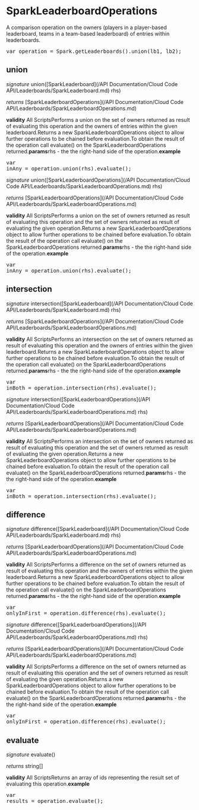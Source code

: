 # SparkLeaderboardOperations

A comparison operation on the owners (players in a player-based leaderboard, teams in a team-based leaderboard) of entries within leaderboards.

<pre rel="highlighter" code-brush="js" contenteditable="false">var operation = Spark.getLeaderboards().union(lb1, lb2);</pre>



## union
_signature_ union([SparkLeaderboard](/API Documentation/Cloud Code API/Leaderboards/SparkLeaderboard.md) rhs)</p>
_returns_ [SparkLeaderboardOperations](/API Documentation/Cloud Code API/Leaderboards/SparkLeaderboardOperations.md)</p>
<b>validity</b> All ScriptsPerforms a union on the set of owners returned as result of evaluating this operation and the owners of entries within the given leaderboard.Returns a new SparkLeaderboardOperations object to allow further operations to be chained before evaluation.To obtain the result of the operation call evaluate() on the SparkLeaderboardOperations returned.<b>params</b>rhs - the the right-hand side of the operation.<b>example</b><pre rel="highlighter" code-brush="js" contenteditable="false">var inAny = operation.union(rhs).evaluate();</pre>


_signature_ union([SparkLeaderboardOperations](/API Documentation/Cloud Code API/Leaderboards/SparkLeaderboardOperations.md) rhs)</p>
_returns_ [SparkLeaderboardOperations](/API Documentation/Cloud Code API/Leaderboards/SparkLeaderboardOperations.md)</p>
<b>validity</b> All ScriptsPerforms a union on the set of owners returned as result of evaluating this operation and the set of owners returned as result of evaluating the given operation.Returns a new SparkLeaderboardOperations object to allow further operations to be chained before evaluation.To obtain the result of the operation call evaluate() on the SparkLeaderboardOperations returned.<b>params</b>rhs - the the right-hand side of the operation.<b>example</b><pre rel="highlighter" code-brush="js" contenteditable="false">var inAny = operation.union(rhs).evaluate();</pre>

## intersection
_signature_ intersection([SparkLeaderboard](/API Documentation/Cloud Code API/Leaderboards/SparkLeaderboard.md) rhs)</p>
_returns_ [SparkLeaderboardOperations](/API Documentation/Cloud Code API/Leaderboards/SparkLeaderboardOperations.md)</p>
<b>validity</b> All ScriptsPerforms an intersection on the set of owners returned as result of evaluating this operation and the owners of entries within the given leaderboard.Returns a new SparkLeaderboardOperations object to allow further operations to be chained before evaluation.To obtain the result of the operation call evaluate() on the SparkLeaderboardOperations returned.<b>params</b>rhs - the the right-hand side of the operation.<b>example</b><pre rel="highlighter" code-brush="js" contenteditable="false">var inBoth = operation.intersection(rhs).evaluate();</pre>


_signature_ intersection([SparkLeaderboardOperations](/API Documentation/Cloud Code API/Leaderboards/SparkLeaderboardOperations.md) rhs)</p>
_returns_ [SparkLeaderboardOperations](/API Documentation/Cloud Code API/Leaderboards/SparkLeaderboardOperations.md)</p>
<b>validity</b> All ScriptsPerforms an intersection on the set of owners returned as result of evaluating this operation and the set of owners returned as result of evaluating the given operation.Returns a new SparkLeaderboardOperations object to allow further operations to be chained before evaluation.To obtain the result of the operation call evaluate() on the SparkLeaderboardOperations returned.<b>params</b>rhs - the the right-hand side of the operation.<b>example</b><pre rel="highlighter" code-brush="js" contenteditable="false">var inBoth = operation.intersection(rhs).evaluate();</pre>

## difference
_signature_ difference([SparkLeaderboard](/API Documentation/Cloud Code API/Leaderboards/SparkLeaderboard.md) rhs)</p>
_returns_ [SparkLeaderboardOperations](/API Documentation/Cloud Code API/Leaderboards/SparkLeaderboardOperations.md)</p>
<b>validity</b> All ScriptsPerforms a difference on the set of owners returned as result of evaluating this operation and the owners of entries within the given leaderboard.Returns a new SparkLeaderboardOperations object to allow further operations to be chained before evaluation.To obtain the result of the operation call evaluate() on the SparkLeaderboardOperations returned.<b>params</b>rhs - the the right-hand side of the operation.<b>example</b><pre rel="highlighter" code-brush="js" contenteditable="false">var onlyInFirst = operation.difference(rhs).evaluate();</pre>


_signature_ difference([SparkLeaderboardOperations](/API Documentation/Cloud Code API/Leaderboards/SparkLeaderboardOperations.md) rhs)</p>
_returns_ [SparkLeaderboardOperations](/API Documentation/Cloud Code API/Leaderboards/SparkLeaderboardOperations.md)</p>
<b>validity</b> All ScriptsPerforms a difference on the set of owners returned as result of evaluating this operation and the set of owners returned as result of evaluating the given operation.Returns a new SparkLeaderboardOperations object to allow further operations to be chained before evaluation.To obtain the result of the operation call evaluate() on the SparkLeaderboardOperations returned.<b>params</b>rhs - the the right-hand side of the operation.<b>example</b><pre rel="highlighter" code-brush="js" contenteditable="false">var onlyInFirst = operation.difference(rhs).evaluate();</pre>

## evaluate
_signature_ evaluate()</p>
_returns_ string[]</p>
<b>validity</b> All ScriptsReturns an array of ids representing the result set of evaluating this operation.<b>example</b><pre rel="highlighter" code-brush="js" contenteditable="false">var results = operation.evaluate();</pre>

